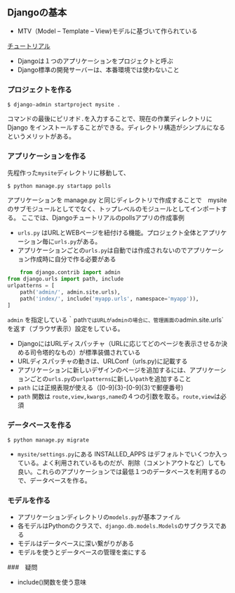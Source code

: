## Djangoの基本

- MTV（Model – Template – View)モデルに基づいて作られている

[チュートリアル]('https://docs.djangoproject.com/ja/3.0/intro/tutorial01/')
- Djangoは１つのアプリケーションをプロジェクトと呼ぶ
- Django標準の開発サーバーは、本番環境では使わないこと  



### プロジェクトを作る  

`$ django-admin startproject mysite . `

コマンドの最後にピリオド` . `を入力することで、現在の作業ディレクトリに Django をインストールすることができる。ディレクトリ構造がシンプルになるというメリットがある。  

### アプリケーションを作る  
先程作った`mysite`ディレクトリに移動して、  

`$ python manage.py startapp polls `  

アプリケーションを manage.py と同じディレクトリで作成することで　mysite のサブモジュールとしてでなく、トップレベルのモジュールとしてインポートする。
ここでは、Djangoチュートリアルのpollsアプリの作成事例


- `urls.py` はURLとWEBページを紐付ける機能。プロジェクト全体とアプリケーション毎に`urls.py`がある。
- アプリケーションごとの`urls.py`は自動では作成されないのでアプリケーション作成時に自分で作る必要がある
```python
    from django.contrib import admin
from django.urls import path, include
urlpatterns = [
    path('admin/', admin.site.urls),
    path('index/', include('myapp.urls', namespace='myapp')),
]
```
`admin` を指定している｀path`ではURLがadminの場合に、管理画面の`admin.site.urls`を返す（ブラウザ表示）設定をしている。
- DjangoにはURLディスパッチャ（URLに応じてどのページを表示させるか決める司令塔的なもの）が標準装備されている
- URLディスパッチャの動きは、URLConf（urls.py)に記載する
- アプリケーションに新しいデザインのページを追加するには、アプリケーションごとの`urls.py`の`urlpatterns`に新しい`path`を追加すること
- `path` には正規表現が使える（[0-9]{3}-[0-9]{3}で郵便番号)
- `path` 関数は `route,view,kwargs,name`の４つの引数を取る。`route,view`は必須


### データベースを作る

`$ python manage.py migrate`

- `mysite/settings.py`にある INSTALLED_APPS はデフォルトでいくつか入っている。よく利用されているものだが、削除（コメントアウトなど）しても良い。これらのアプリケーションでは最低１つのデータベースを利用するので、データベースを作る。

### モデルを作る

- アプリケーションディレクトリの`models.py`が基本ファイル
- 各モデルはPythonのクラスで、`django.db.models.Models`のサブクラスである
- モデルはデータベースに深い繋がりがある
- モデルを使うとデータベースの管理を楽にする


###　疑問
- include()関数を使う意味
